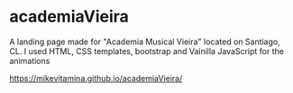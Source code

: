 # academiaVieira
A landing page made for "Academia Musical Vieira" located on Santiago, CL. I used HTML, CSS templates, bootstrap and Vainilla JavaScript for the animations

https://mikevitamina.github.io/academiaVieira/
